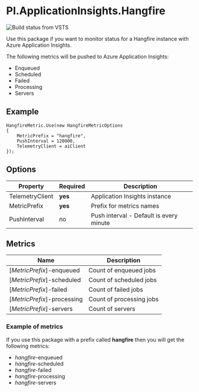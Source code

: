 # PI.ApplicationInsights.Hangfire

![Build status from VSTS](https://pi-applications-dk.visualstudio.com/_apis/public/build/definitions/8c43066a-ced2-41f9-822b-b5a7154a9b31/56/badge)

Use this package if you want to monitor status for a Hangfire instance with Azure Application Insights.

The following metrics will be pushed to Azure Application Insights:
- Enqueued
- Scheduled
- Failed
- Processing
- Servers

## Example
```
HangfireMetric.Use(new HangfireMetricOptions
{
    MetricPrefix = "hangfire",
    PushInterval = 120000,
    TelemetryClient = aiClient
});
```

## Options
Property | Required | Description
--- | --- | ---
TelemetryClient | **yes** | Application Insights instance
MetricPrefix  | **yes** | Prefix for metrics names
PushInterval | no | Push interval - Default is every minute

## Metrics
Name | Description
--- | ---
[*MetricPrefix*]-enqueued | Count of enqueued jobs
[*MetricPrefix*]-scheduled | Count of scheduled jobs
[*MetricPrefix*]-failed | Count of failed jobs
[*MetricPrefix*]-processing | Count of processing jobs
[*MetricPrefix*]-servers | Count of servers

### Example of metrics
If you use this package with a prefix called **hangfire** then you will get the following metrics:
- *hangfire*-enqueued
- *hangfire*-scheduled
- *hangfire*-failed
- *hangfire*-processing
- *hangfire*-servers